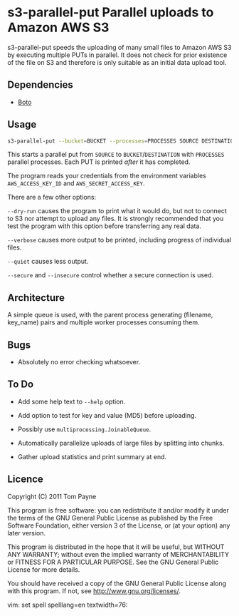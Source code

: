 s3-parallel-put  Parallel uploads to Amazon AWS S3
==================================================

s3-parallel-put speeds the uploading of many small files to Amazon AWS S3 by
executing multiple PUTs in parallel.  It does not check for prior existence of
the file on S3 and therefore is only suitable as an initial data upload tool.


Dependencies
------------

* [Boto](http://code.google.com/p/boto/)


Usage
-----

```bash
s3-parallel-put --bucket=BUCKET --processes=PROCESSES SOURCE DESTINATION
```

This starts a parallel put from `SOURCE` to `BUCKET`/`DESTINATION` with
`PROCESSES` parallel processes.  Each PUT is printed *after* it has completed.

The program reads your credentials from the environment variables
`AWS_ACCESS_KEY_ID` and `AWS_SECRET_ACCESS_KEY`.

There are a few other options:

`--dry-run` causes the program to print what it would do, but not to connect
to S3 nor attempt to upload any files.  It is strongly recommended that you
test the program with this option before transferring any real data.

`--verbose` causes more output to be printed, including progress of individual files.

`--quiet` causes less output.

`--secure` and `--insecure` control whether a secure connection is used.


Architecture
------------

A simple queue is used, with the parent process generating (filename, key_name)
pairs and multiple worker processes consuming them.


Bugs
----

* Absolutely no error checking whatsoever.


To Do
-----

* Add some help text to `--help` option.

* Add option to test for key and value (MD5) before uploading.

* Possibly use `multiprocessing.JoinableQueue`.

* Automatically parallelize uploads of large files by splitting into chunks.

* Gather upload statistics and print summary at end.


Licence
-------

Copyright (C) 2011  Tom Payne

This program is free software: you can redistribute it and/or modify it
under the terms of the GNU General Public License as published by the Free
Software Foundation, either version 3 of the License, or (at your option) any
later version.

This program is distributed in the hope that it will be useful, but WITHOUT ANY
WARRANTY; without even the implied warranty of MERCHANTABILITY or FITNESS FOR A
PARTICULAR PURPOSE.  See the GNU General Public License for more details.

You should have received a copy of the GNU General Public License along with
this program.  If not, see <http://www.gnu.org/licenses/>.


vim: set spell spelllang=en textwidth=76:

